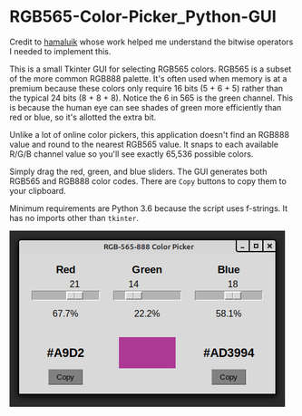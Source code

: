 # RGB565-Color-Picker_Python-GUI

Credit to [hamaluik](https://github.com/hamaluik/TFTColour) whose work helped me understand the bitwise operators I needed to implement this.

This is a small Tkinter GUI for selecting RGB565 colors. RGB565 is a subset of the more common RGB888 palette. It's often used when memory is at a premium because these colors only require 16 bits (5 + 6 + 5) rather than the typical 24 bits (8 + 8 + 8). Notice the 6 in 565 is the green channel. This is because the human eye can see shades of green more efficiently than red or blue, so it's allotted the extra bit.

Unlike a lot of online color pickers, this application doesn't find an RGB888 value and round to the nearest RGB565 value. It snaps to each available R/G/B channel value so you'll see exactly 65,536 possible colors.

Simply drag the red, green, and blue sliders. The GUI generates both RGB565 and RGB888 color codes. There are `Copy` buttons to copy them to your clipboard.

Minimum requirements are Python 3.6 because the script uses f-strings. It has no imports other than `tkinter`.

![Screenshot](images/rgb-565-888_screenshot.png)

